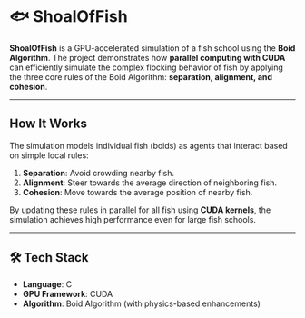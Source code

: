 # 🐟 ShoalOfFish

**ShoalOfFish** is a GPU-accelerated simulation of a fish school using the **Boid Algorithm**. The project demonstrates how **parallel computing with CUDA** can efficiently simulate the complex flocking behavior of fish by applying the three core rules of the Boid Algorithm: **separation, alignment, and cohesion**.

---

## How It Works
The simulation models individual fish (boids) as agents that interact based on simple local rules:
1. **Separation**: Avoid crowding nearby fish.
2. **Alignment**: Steer towards the average direction of neighboring fish.
3. **Cohesion**: Move towards the average position of nearby fish.

By updating these rules in parallel for all fish using **CUDA kernels**, the simulation achieves high performance even for large fish schools.

---

## 🛠️ Tech Stack
- **Language**: C
- **GPU Framework**: CUDA
- **Algorithm**: Boid Algorithm (with physics-based enhancements)
